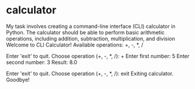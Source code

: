 # calculator
My task involves creating a command-line interface (CLI) calculator in Python. The calculator should be able to perform basic arithmetic operations, including addition, subtraction, multiplication, and division
Welcome to CLI Calculator!
Available operations: +, -, *, /

Enter 'exit' to quit.
Choose operation (+, -, *, /): +
Enter first number: 5
Enter second number: 3
Result: 8.0

Enter 'exit' to quit.
Choose operation (+, -, *, /): exit
Exiting calculator. Goodbye!
